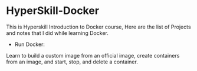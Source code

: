 # HyperSkill-Docker

This is Hyperskill Introduction to Docker course, Here are the list of Projects and notes that I did while learning Docker.

- Run Docker:

Learn to build a custom image from an official image, create containers from an image, and start, stop, and delete a container.

